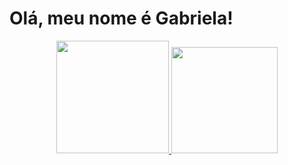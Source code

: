 # Olá, meu nome é Gabriela!

<div align="center">
  <a href="https://github.com/gabrielasilima">
  <img height="180em" src="https://github-readme-stats.vercel.app/api?username=gabrielasilima&show_icons=true&theme=synthwave&include_all_commits=true&count_private=true"/>
  <img height="170em" src="https://github-readme-stats.vercel.app/api/top-langs/?username=gabrielasilima&layout=compact&langs_count=7&theme=synthwave"/>
</div>
  
  <div style="display: inline_block"><br>
  
</div>
  
